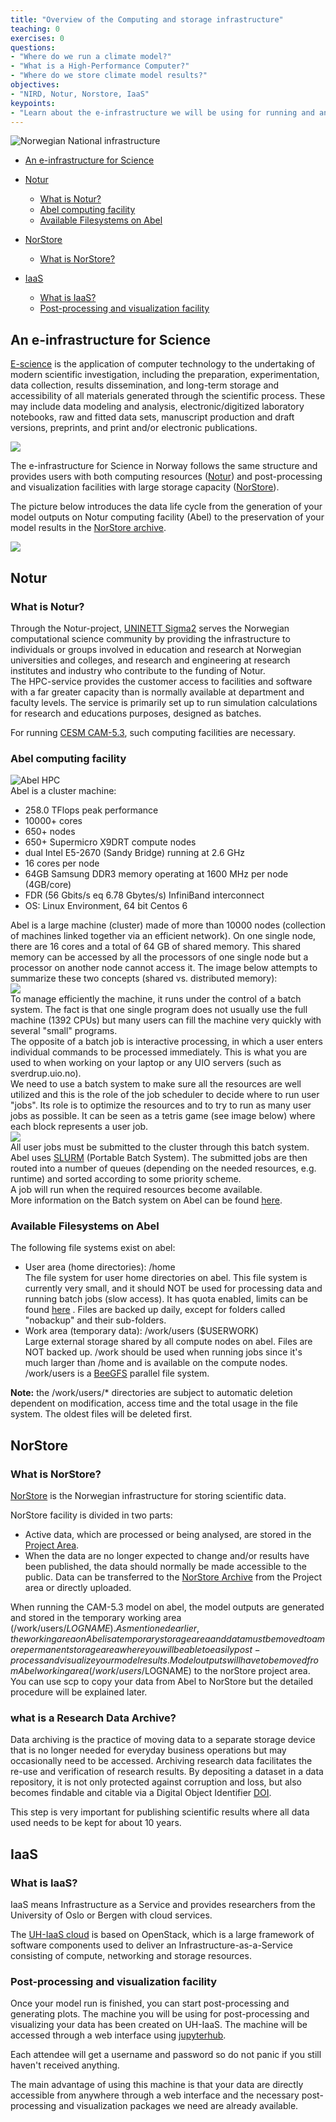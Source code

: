 ```yaml
---
title: "Overview of the Computing and storage infrastructure"
teaching: 0
exercises: 0
questions:
- "Where do we run a climate model?"
- "What is a High-Performance Computer?"
- "Where do we store climate model results?"
objectives:
- "NIRD, Notur, Norstore, IaaS"
keypoints:
- "Learn about the e-infrastructure we will be using for running and analyzing the model"
---
```


<img src="../fig/notur_norstore.jpg" alt="Norwegian National infrastructure">  

*   [An e-infrastructure for Science](#an-e-infrastructure-for-science)
*   [Notur](#notur)
	*   [What is Notur?](#what-is-notur)
	*   [Abel computing facility](#abel-computing-facility)
	*   [Available Filesystems on Abel](#available-filesystems-on-abel)
*   [NorStore](#norstore)
	*   [What is NorStore?](#what-is-norstore)
	
*   [IaaS](#iaas)
	*   [What is IaaS?](#what-is-iaas)
	*   [Post-processing and visualization facility](#post-processing-and-visualization-facility)

## An e-infrastructure for Science

[E-science](https://en.wikipedia.org/wiki/E-Science) is the application of computer technology to the 
undertaking of modern scientific investigation, including the preparation, experimentation, data collection, 
results dissemination, and long-term storage and accessibility of all materials generated through the scientific
 process. These may include data modeling and analysis, electronic/digitized laboratory notebooks, raw and 
 fitted data sets, manuscript production and draft versions, preprints, and print and/or electronic publications.  

[![](../fig/e-science.png)](https://www.kth.se/en/forskning/forskningsplattformar/ict/forskning/e-vetenskap-1.323973)  

The e-infrastructure for Science in Norway follows the same structure and provides users with both computing 
resources ([Notur](#notur)) and post-processing and visualization facilities with large storage capacity 
([NorStore](#norstore)).  

The picture below introduces the data life cycle from the generation of your model outputs on Notur computing facility (Abel) to the preservation of your model results in the [NorStore archive](https://archive.norstore.no/).  

![](../fig/lifecycle.png)  

## Notur

### What is Notur?

Through the Notur-project, [UNINETT Sigma2](https://www.sigma2.no/) serves the Norwegian computational science community by providing the infrastructure to individuals or groups involved in education and research at Norwegian universities and colleges, and research and engineering at research institutes and industry who contribute to the funding of Notur.  
The HPC-service provides the customer access to facilities and software with a far greater capacity than is normally available at department and faculty levels. The service is primarily set up to run simulation calculations for research and educations purposes, designed as batches.  

For running [CESM CAM-5.3](http://www.cesm.ucar.edu/), such computing facilities are necessary.  

### Abel computing facility

![Abel HPC](../fig/130px-Abel_small.jpg)  
Abel is a cluster machine:

*   258.0 TFlops peak performance
*   10000+ cores
*   650+ nodes
*   650+ Supermicro X9DRT compute nodes
*   dual Intel E5-2670 (Sandy Bridge) running at 2.6 GHz
*   16 cores per node
*   64GB Samsung DDR3 memory operating at 1600 MHz per node (4GB/core)
*   FDR (56 Gbits/s eq 6.78 Gbytes/s) InfiniBand interconnect
*   OS: Linux Environment, 64 bit Centos 6

Abel is a large machine (cluster) made of more than 10000 nodes (collection of machines linked together via an efficient network). On one single node, there are 16 cores and a total of 64 GB of shared memory. This shared memory can be accessed by all the processors of one single node but a processor on another node cannot access it. The image below attempts to summarize these two concepts (shared vs. distributed memory):  
![](../../images/shared_distributedRAM.png)  
To manage efficiently the machine, it runs under the control of a batch system. The fact is that one single program does not usually use the full machine (1392 CPUs) but many users can fill the machine very quickly with several "small" programs.  
The opposite of a batch job is interactive processing, in which a user enters individual commands to be processed immediately. This is what you are used to when working on your laptop or any UIO servers (such as sverdrup.uio.no).  
We need to use a batch system to make sure all the resources are well utilized and this is the role of the job scheduler to decide where to run user "jobs". Its role is to optimize the resources and to try to run as many user jobs as possible. It can be seen as a tetris game (see image below) where each block represents a user job.  
![](../../images/tetris.png)  
All user jobs must be submitted to the cluster through this batch system. Abel uses [SLURM](https://en.wikipedia.org/wiki/Slurm_Workload_Manager) (Portable Batch System). The submitted jobs are then routed into a number of queues (depending on the needed resources, e.g. runtime) and sorted according to some priority scheme.  
A job will run when the required resources become available.  
More information on the Batch system on Abel can be found [here](http://www.uio.no/english/services/it/research/hpc/abel/help/user-guide/queue-system.html).  

### Available Filesystems on Abel

The following file systems exist on abel:

*   User area (home directories): /home  
    The file system for user home directories on abel. This file system is currently very small, and it should NOT be used for processing data and running batch jobs (slow access). It has quota enabled, limits can be found [here](http://www.uio.no/english/services/it/research/hpc/abel/help/user-guide/data.html) . Files are backed up daily, except for folders called "nobackup" and their sub-folders.
*   Work area (temporary data): /work/users ($USERWORK)  
    Large external storage shared by all compute nodes on abel. Files are NOT backed up. /work should be used when running jobs since it's much larger than /home and is available on the compute nodes. /work/users is a [BeeGFS](https://en.wikipedia.org/wiki/BeeGFS) parallel file system.

**Note:** the /work/users/* directories are subject to automatic deletion dependent on modification, access time and the total usage in the file system. The oldest files will be deleted first.  

## NorStore

### What is NorStore?

[NorStore](https://www.sigma2.no/node/8) is the Norwegian infrastructure for storing scientific data.  

NorStore facility is divided in two parts:

*   Active data, which are processed or being analysed, are stored in the [Project Area](https://www.sigma2.no/content/project-data-storage).
*   When the data are no longer expected to change and/or results have been published, the data should normally be made accessible to the public. Data can be transferred to the [NorStore Archive](https://www.sigma2.no/content/national-research-data-archive) from the Project area or directly uploaded.

When running the CAM-5.3 model on abel, the model outputs are generated and stored in the temporary working area (/work/users/$LOGNAME). As mentioned earlier, the working area on Abel is a temporary storage area and data must be moved to a more permanent storage area where you will be able to easily post-process and visualize your model results.  
Model outputs will have to be moved from Abel working area (/work/users/$LOGNAME) to the norStore project area. You can use scp to copy your data from Abel to NorStore but the detailed procedure will be explained later.  

### what is a Research Data Archive?

Data archiving is the practice of moving data to a separate storage device that is no longer needed for everyday business operations but
may occasionally need to be accessed. 
Archiving research data facilitates the re-use and verification of research results. 
By depositing a dataset in a data repository, it is not only protected against corruption and loss, 
but also becomes findable and citable via a Digital Object Identifier [DOI](https://www.doi.org/).

This step is very important for publishing scientific results where all data used needs to be kept for about 10 years.

## IaaS

### What is IaaS?

IaaS means Infrastructure as a Service and provides researchers from the University of Oslo or Bergen 
with cloud services.

The [UH-IaaS cloud](http://docs.uh-iaas.no/en/latest/index.html) is based on OpenStack, which is a large framework of software components used to deliver an 
Infrastructure-as-a-Service consisting of compute, networking and storage resources.

### Post-processing and visualization facility

Once your model run is finished, you can start post-processing and generating plots. 
The machine you will be using for post-processing and visualizing your data has been created on UH-IaaS. The machine
will be accessed through a web interface using [jupyterhub](https://jupyter.org/hub).
 
Each attendee will get a username and password so do not panic if you still haven't received anything.
 
The main advantage of using this machine is that your data are directly accessible from anywhere through a web 
interface and the necessary post-processing and visualization packages we need are already available. 

